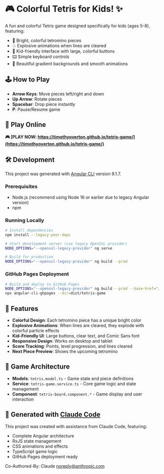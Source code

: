# 🎮 Colorful Tetris for Kids! ✨

A fun and colorful Tetris game designed specifically for kids (ages 5-8), featuring:
- 🌈 Bright, colorful tetromino pieces
- 💥 Explosive animations when lines are cleared  
- 🎯 Kid-friendly interface with large, colorful buttons
- ⌨️ Simple keyboard controls
- 🎨 Beautiful gradient backgrounds and smooth animations

## 🕹️ How to Play

- **Arrow Keys**: Move pieces left/right and down
- **Up Arrow**: Rotate pieces
- **Spacebar**: Drop piece instantly
- **P**: Pause/Resume game

## 🚀 Play Online

**🎮 [PLAY NOW: https://timothyoverton.github.io/tetris-game/](https://timothyoverton.github.io/tetris-game/)**

## 🛠️ Development

This project was generated with [Angular CLI](https://github.com/angular/angular-cli) version 9.1.7.

### Prerequisites
- Node.js (recommend using Node 16 or earlier due to legacy Angular version)
- npm

### Running Locally

```bash
# Install dependencies
npm install --legacy-peer-deps

# Start development server (use legacy OpenSSL provider)
NODE_OPTIONS="--openssl-legacy-provider" ng serve

# Build for production
NODE_OPTIONS="--openssl-legacy-provider" ng build --prod
```

### GitHub Pages Deployment

```bash
# Build and deploy to GitHub Pages
NODE_OPTIONS="--openssl-legacy-provider" ng build --prod --base-href="/tetris-game/"
npx angular-cli-ghpages --dir=dist/tetris-game
```

## 🎯 Features

- **Colorful Design**: Each tetromino piece has a unique bright color
- **Explosive Animations**: When lines are cleared, they explode with colorful particle effects
- **Kid-Friendly UI**: Large buttons, clear text, and Comic Sans font
- **Responsive Design**: Works on desktop and tablet
- **Score Tracking**: Points, level progression, and lines cleared
- **Next Piece Preview**: Shows the upcoming tetromino

## 🧩 Game Architecture

- **Models**: `tetris.model.ts` - Game state and piece definitions
- **Service**: `tetris-game.service.ts` - Core game logic and state management
- **Component**: `tetris-board.component.*` - Game display and user interaction

## 🚀 Generated with [Claude Code](https://claude.ai/code)

This project was created with assistance from Claude Code, featuring:
- Complete Angular architecture
- RxJS state management
- CSS animations and effects
- TypeScript game logic
- GitHub Pages deployment ready

Co-Authored-By: Claude <noreply@anthropic.com>

